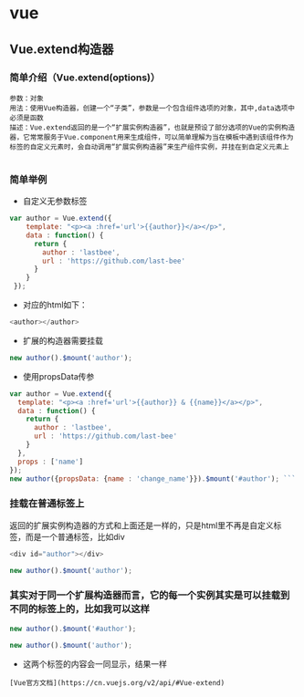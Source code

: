 # vue
## Vue.extend构造器
### 简单介绍（Vue.extend(options)）  
```
参数：对象  
用法：使用Vue构造器，创建一个“子类”，参数是一个包含组件选项的对象，其中,data选项中必须是函数 
描述：Vue.extend返回的是一个“扩展实例构造器”，也就是预设了部分选项的Vue的实例构造器，它常常服务于Vue.component用来生成组件，可以简单理解为当在模板中遇到该组件作为标签的自定义元素时，会自动调用“扩展实例构造器”来生产组件实例，并挂在到自定义元素上  
```
### 简单举例
* 自定义无参数标签  
``` javascript
var author = Vue.extend({
    template: "<p><a :href='url'>{{author}}</a></p>",
    data : function() {
      return {
        author : 'lastbee',
        url : 'https://github.com/last-bee'
      }
    }
 });
 ```
* 对应的html如下：
``` javascript 
<author></author> 
```
* 扩展的构造器需要挂载  
``` javascript
new author().$mount('author');
```  
* 使用propsData传参
``` javascript
var author = Vue.extend({  
  template: "<p><a :href='url'>{{author}} & {{name}}</a></p>",  
  data : function() {  
    return {  
      author : 'lastbee',  
      url : 'https://github.com/last-bee'  
    }  
  },  
  props : ['name']  
}); 
new author({propsData: {name : 'change_name'}}).$mount('#author'); ```
```
### 挂载在普通标签上  
返回的扩展实例构造器的方式和上面还是一样的，只是html里不再是自定义标签，而是一个普通标签，比如div
 ``` javascript 
 <div id="author"></div> 
 ```  
 ``` javascript
 new author().$mount('author'); 
 ```
### 其实对于同一个扩展构造器而言，它的每一个实例其实是可以挂载到不同的标签上的，比如我可以这样
``` javascript
new author().$mount('#author');
```
``` javascript 
new author().$mount('author'); 
```
* 这两个标签的内容会一同显示，结果一样
```
[Vue官方文档](https://cn.vuejs.org/v2/api/#Vue-extend)
